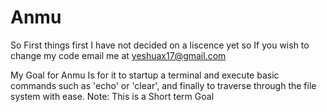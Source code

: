 Anmu
======
So First things first I have not decided on a liscence yet so If you wish to change my code email me at yeshuax17@gmail.com

My Goal for Anmu Is for it to startup a terminal and execute basic commands such as 'echo' or 'clear', and finally to traverse through the file system with ease. 
Note: This is a Short term Goal

